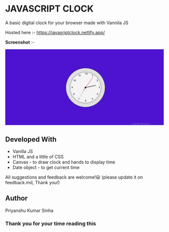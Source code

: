 # JAVASCRIPT CLOCK
A basic digital clock for your browser made with Vannila JS

Hosted here :- https://javasriptclock.netlify.app/

**Screenshot** :-

<img src ="https://github.com/PriyanshuKumarSinha/javascript_clock/blob/main/project_screenshot_desktop.png"></img>

## Developed With
- Vanilla JS 
- HTML and a little of CSS
- Canvas - to draw clock and hands to display time
- Date object - to get current time

All suggestions and feedback are welcome!😃
(please update it on feedback.md, Thank you!)

## Author 
Priyanshu Kumar Sinha

### Thank you for your time reading this
